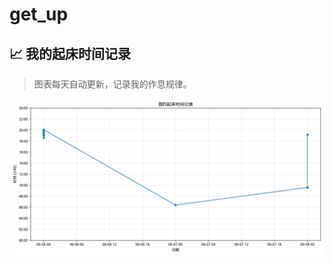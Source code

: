 # get_up

<!-- 在这里添加一些关于你项目的介绍文字... -->

## 📈 我的起床时间记录
> 图表每天自动更新，记录我的作息规律。

![起床时间趋势图](wake_up_chart.png?raw=true "每日起床时间记录")
